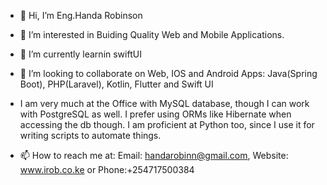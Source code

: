 - 👋 Hi, I’m Eng.Handa Robinson
- 👀 I’m interested in Buiding Quality Web and Mobile Applications.
- 🌱 I’m currently learnin swiftUI
- 💞️ I’m looking to collaborate on Web, IOS and Android Apps: Java(Spring Boot), PHP(Laravel), Kotlin, Flutter and Swift UI
- I am very much at the Office with MySQL database, though I can work with PostgreSQL as well. I prefer using ORMs like Hibernate when accessing
the db though.
I am proficient at Python too, since I use it for writing scripts to
automate things.

- 📫 How to reach me at: Email: handarobinn@gmail.com, Website: www.irob.co.ke or Phone:+254717500384

<!---
handarobinn/handarobinn is a ✨ special ✨ repository because its `README.md` (this file) appears on your GitHub profile.
You can click the Preview link to take a look at your changes.
--->
